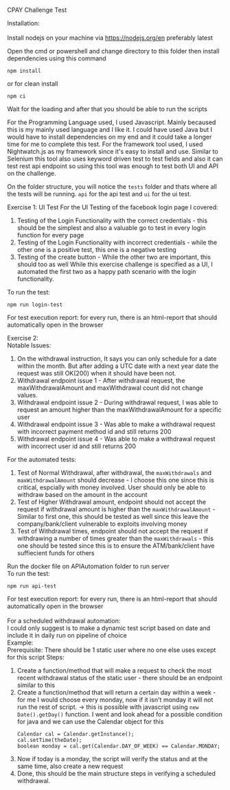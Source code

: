 CPAY Challenge Test

Installation: <br><br>
Install nodejs on your machine via https://nodejs.org/en preferably latest

Open the cmd or powershell and change directory to this folder then install dependencies using this command
```
npm install
```
or
for clean install
```
npm ci
```

Wait for the loading and after that you should be able to run the scripts

For the Programming Language used, I used Javascript. Mainly becaused this is my mainly used language and I like it. I could have used Java but I would have to install dependencies on my end 
and it could take a longer time for me to complete this test. For the framework tool used, I used Nightwatch.js as my framework since it's easy to install and use. Similar to Selenium this
tool also uses keyword driven test to test fields and also it can test rest api endpoint so using this tool was enough to test both UI and API on the challenge.

On the folder structure, you will notice the `tests` folder and thats where all the tests will be running. `api` for the api test and `ui` for the ui test.

Exercise 1: UI Test
For the UI Testing of the facebook login page I covered: 
1. Testing of the Login Functionality with the correct credentials - this should be the simplest and also a valuable go to test in every login function for every page
2. Testing of the Login Functionality with incorrect credentials - while the other one is a positive test, this one is a negative testing
3. Testing of the create button - While the other two are important, this should too as well
While this exercise challenge is specified as a UI, I automated the first two as a happy path scenario with the login functionality.

To run the test: 
```
npm run login-test
```
For test execution report:
for every run, there is an html-report that should automatically open in the browser

Exercise 2: <br>
Notable Issues: <br>
1. On the withdrawal instruction, It says you can only schedule for a date within the month. But after adding a UTC date with a next year date the request was still OK(200) when it should have been not.
2. Withdrawal endpoint issue 1 - After withdrawal request, the maxWithdrawalAmount and maxWithdrawal count did not change values.
3. Withdrawal endpoint issue 2 - During withdrawal request, I was able to request an amount higher than the maxWithdrawalAmount for a specific user
4. Withdrawal endpoint issue 3 - Was able to make a withdrawal request with incorrect payment method id and still returns 200
5. Withdrawal endpoint issue 4 - Was able to make a withdrawal request with incorrect user id and still returns 200

For the automated tests: <br>
1. Test of Normal Withdrawal, after withdrawal, the `maxWithdrawals` and `maxWithdrawalAmount` should decrease - I choose this one since this is critical, espcially with money involved. User should only be able to withdraw based on the amount in the account
2. Test of Higher Withdrawal amount, endpoint should not accept the request if withdrawal amount is higher than the `maxWithdrawalAmount` - Similar to first one, this should be tested as well since this leave the company/bank/client vulnerable to exploits involving money
3. Test of Withdrawal times, endpoint should not accept the request if withdrawing a number of times greater than the  `maxWithdrawals` - this one should be tested since this is to ensure the ATM/bank/client have suffiecient funds for others

Run the docker file on APIAutomation folder to run server <br>
To run the test: 
```
npm run api-test
```
For test execution report:
for every run, there is an html-report that should automatically open in the browser
<br><br>
For a scheduled withdrawal automation: <br>
I could only suggest is to make a dynamic test script based on date and include it in daily run on pipeline of choice <br>
Example: <br>
Prerequisite: There should be 1 static user where no one else uses except for this script
Steps: <br>
1. Create a function/method that will make a request to check the most recent withdrawal status of the static user - there should be an endpoint similar to this
2. Create a function/method that will return a certain day within a week - for me I would choose every monday, now if it isn't monday it will not run the rest of script. -> this is possible with javascript using `new Date().getDay()` function.
   I went and look ahead for a possible condition for java and we can use the Calendar object for this
   ```
   Calendar cal = Calendar.getInstance();
   cal.setTime(theDate);
   boolean monday = cal.get(Calendar.DAY_OF_WEEK) == Calendar.MONDAY;
   ```
4. Now if today is a monday, the script will verify the status and at the same time, also create a new request
5. Done, this should be the main structure steps in verifying a scheduled withdrawal.   

